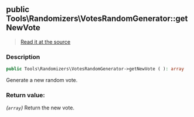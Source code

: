 ## public Tools\Randomizers\VotesRandomGenerator::getNewVote

> [Read it at the source](https://github.com/julien-boudry/Condorcet/blob/master/src/Tools/Randomizers/VotesRandomGenerator.php#L75)

### Description    

```php
public Tools\Randomizers\VotesRandomGenerator->getNewVote ( ): array
```

Generate a new random vote.
    

### Return value:   

*(`array`)* Return the new vote.

